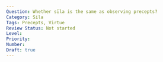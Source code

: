 ```yaml
---
Question: Whether sīla is the same as observing precepts?
Category: Sīla
Tags: Precepts, Virtue
Review Status: Not started
Level: 
Priority: 
Number: 
Draft: true
---
```

